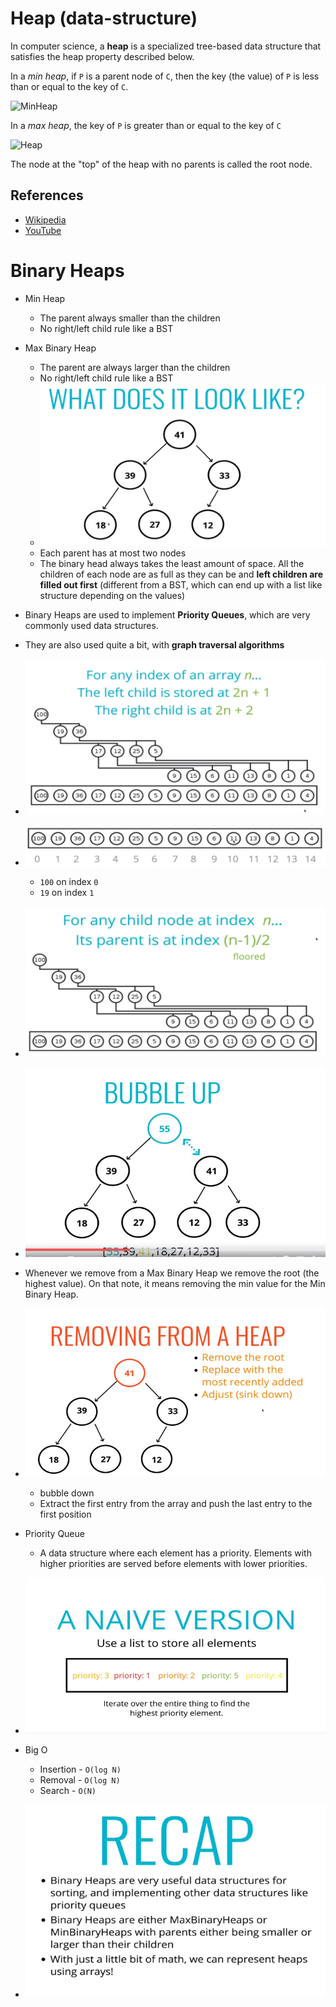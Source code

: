 # Heap (data-structure)

In computer science, a **heap** is a specialized tree-based 
data structure that satisfies the heap property described
below.

In a *min heap*, if `P` is a parent node of `C`, then the
key (the value) of `P` is less than or equal to the
key of `C`.

![MinHeap](https://upload.wikimedia.org/wikipedia/commons/6/69/Min-heap.png)

In a *max heap*, the key of `P` is greater than or equal
to the key of `C`

![Heap](https://upload.wikimedia.org/wikipedia/commons/3/38/Max-Heap.svg)

The node at the "top" of the heap with no parents is 
called the root node.

## References

- [Wikipedia](https://en.wikipedia.org/wiki/Heap_(data_structure))
- [YouTube](https://www.youtube.com/watch?v=t0Cq6tVNRBA&index=5&t=0s&list=PLLXdhg_r2hKA7DPDsunoDZ-Z769jWn4R8)

# Binary Heaps

* Min Heap
    * The parent always smaller than the children
    * No right/left child rule like a BST

* Max Binary Heap
    * The parent are always larger than the children
    * No right/left child rule like a BST
    * ![max_binary_heap](./max_binary_heap.PNG)
    * Each parent has at most two nodes
    * The binary head always takes the least amount of space. All the children of each node are as full as they can be and **left children are filled out first** (different from a BST, which can end up with a list like structure depending on the values)

* Binary Heaps are used to implement **Priority Queues**, which are very commonly used data structures.
* They are also used quite a bit, with **graph traversal algorithms**

* ![max_binary_heap_in_a_list](./max_binary_heap_in_a_list.PNG)
* ![max_binary_heap_index](./max_binary_heap_index.PNG)
    * `100` on index `0`
    * `19` on index `1`

* ![max_binary_heap_in_a_list_reverse](./max_binary_heap_in_a_list_reverse.PNG)

* ![max_binary_heap_bubble_up](./max_binary_heap_bubble_up.PNG)


* Whenever we remove from a Max Binary Heap we remove the root (the highest value). On that note, it means 
removing the min value for the Min Binary Heap.

* ![max_binary_heap_remove](./max_binary_heap_remove.PNG)
    * bubble down
    * Extract the first entry from the array and push the last entry to the first position

* Priority Queue

    * A data structure where each element has a priority. Elements with higher priorities are served before elements with lower priorities.

* ![priority_queue_naive](./priority_queue_naive.PNG)

* Big O

    * Insertion - `O(log N)`
    * Removal - `O(log N)`
    * Search - `O(N)`

* ![recap](./recap.PNG)